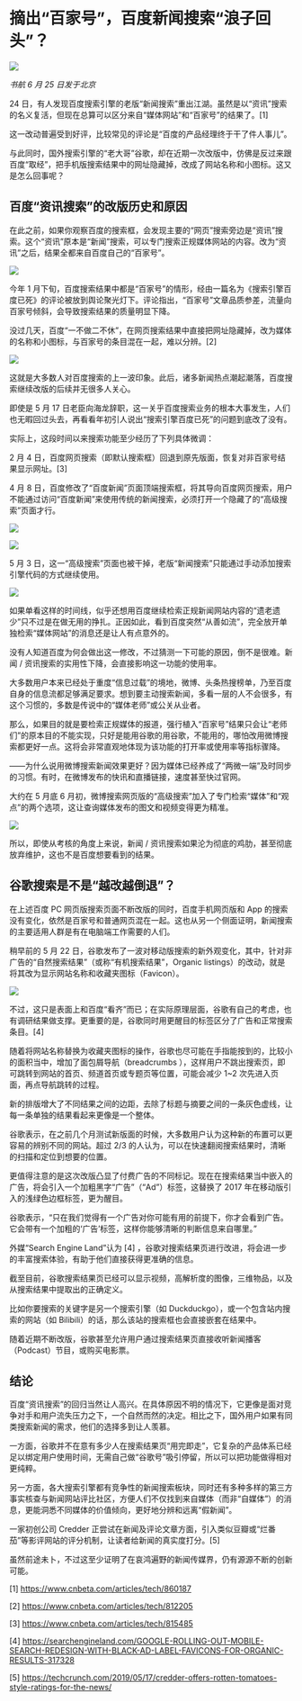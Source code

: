 # 摘出“百家号”，百度新闻搜索“浪子回头”？

![](http://ww1.sinaimg.cn/large/4b91f9d5ly1g4dphgsydxj20xe0hm45g.jpg)

*书航 6 月 25 日发于北京*

24 日，有人发现百度搜索引擎的老版“新闻搜索”重出江湖。虽然是以“资讯”搜索的名义复活，但现在总算可以区分来自“媒体网站”和“百家号”的结果了。[1]

这一改动普遍受到好评，比较常见的评论是“百度的产品经理终于干了件人事儿”。

与此同时，国外搜索引擎的“老大哥”谷歌，却在近期一次改版中，仿佛是反过来跟百度“取经”，把手机版搜索结果中的网址隐藏掉，改成了网站名称和小图标。这又是怎么回事呢？

## 百度“资讯搜索”的改版历史和原因

在此之前，如果你观察百度的搜索框，会发现主要的“网页”搜索旁边是“资讯”搜索。这个“资讯”原本是“新闻”搜索，可以专门搜索正规媒体网站的内容。改为“资讯”之后，结果全都来自百度自己的“百家号”。

![](http://ww1.sinaimg.cn/large/4b91f9d5ly1g4dojx2tofj20so057gnj.jpg)

今年 1 月下旬，百度搜索结果中都是“百家号”的情形，经由一篇名为《搜索引擎百度已死》的评论被放到舆论聚光灯下。评论指出，“百家号”文章品质参差，流量向百家号倾斜，会导致搜索结果的质量明显下降。

没过几天，百度“一不做二不休”，在网页搜索结果中直接把网址隐藏掉，改为媒体的名称和小图标，与百家号的条目混在一起，难以分辨。[2]

![](http://ww1.sinaimg.cn/large/4b91f9d5ly1g4dpi7hlpvj20jg0kgk7s.jpg)

这就是大多数人对百度搜索的上一波印象。此后，诸多新闻热点潮起潮落，百度搜索继续改版的后续并无很多人关心。

即使是 5 月 17 日老臣向海龙辞职，这一关乎百度搜索业务的根本大事发生，人们也无暇回过头去，再看看年初引人说出“搜索引擎百度已死”的问题到底改了没有。

实际上，这段时间以来搜索功能至少经历了下列具体微调：

2 月 4 日，百度网页搜索（即默认搜索框）回退到原先版面，恢复对非百家号结果显示网址。[3]

4 月 8 日，百度修改了“百度新闻”页面顶端搜索框，将其导向百度网页搜索，用户不能通过访问“百度新闻”来使用传统的新闻搜索，必须打开一个隐藏了的“高级搜索”页面才行。

![](http://ww1.sinaimg.cn/large/4b91f9d5ly1g4dokgu253j20in0a7whr.jpg)

![](http://ww1.sinaimg.cn/large/4b91f9d5gy1g4do2jsaklj20h90d53z2.jpg)

5 月 3 日，这一“高级搜索”页面也被干掉，老版“新闻搜索”只能通过手动添加搜索引擎代码的方式继续使用。

![](http://ww1.sinaimg.cn/large/4b91f9d5gy1g4do4i2tiej20hb0bfq3l.jpg)

如果单看这样的时间线，似乎还想用百度继续检索正规新闻网站内容的“遗老遗少”只不过是在做无用的挣扎。正因如此，看到百度突然“从善如流”，完全放开单独检索“媒体网站”的消息还是让人有点意外的。

没有人知道百度为何会做出这一修改，不过猜测一下可能的原因，倒不是很难。新闻 / 资讯搜索的实用性下降，会直接影响这一功能的使用率。

大多数用户本来已经处于重度“信息过载”的境地，微博、头条热搜榜单，乃至百度自身的信息流都足够满足要求。想到要主动搜索新闻，多看一层的人不会很多，有这个习惯的，多数是传说中的“媒体老师”或公关从业者。

那么，如果目的就是要检索正规媒体的报道，强行植入“百家号”结果只会让“老师们”的原本目的不能实现，只好是能用谷歌的用谷歌，不能用的，哪怕改用微博搜索都更好一点。这将会非常直观地体现为该功能的打开率或使用率等指标骤降。

——为什么说用微博搜索新闻效果更好？因为媒体已经养成了“两微一端”及时同步的习惯。有时，在微博发布的快讯和直播链接，速度甚至快过官网。

大约在 5 月底 6 月初，微博搜索网页版的“高级搜索”加入了专门检索“媒体”和“观点”的两个选项，这让查询媒体发布的图文和视频变得更为精准。

![](http://ww1.sinaimg.cn/large/4b91f9d5ly1g4doiozo77j21790p7456.jpg)

所以，即使从考核的角度上来说，新闻 / 资讯搜索如果沦为彻底的鸡肋，甚至彻底放弃维护，这也不是百度想要看到的结果。

## 谷歌搜索是不是“越改越倒退”？

在上述百度 PC 网页版搜索页面不断改版的同时，百度手机网页版和 App 的搜索没有变化，依然是百家号和普通网页混在一起。这也从另一个侧面证明，新闻搜索的主要适用人群是有在电脑端工作需要的人们。

稍早前的 5 月 22 日，谷歌发布了一波对移动版搜索的新外观变化，其中，针对非广告的“自然搜索结果”（或称“有机搜索结果”，Organic listings）的改动，就是将其改为显示网站名称和收藏夹图标（Favicon）。

![](http://ww1.sinaimg.cn/large/4b91f9d5ly1g4doxmqvhlj20lc0k8al7.jpg)

不过，这只是表面上和百度“看齐”而已；在实际原理层面，谷歌有自己的考虑，也有调研结果做支撑。更重要的是，谷歌同时用更醒目的标签区分了广告和正常搜索条目。[4]

随着将网站名称替换为收藏夹图标的操作，谷歌也尽可能在手指能按到的，比较小的面积当中，增加了面包屑导航（breadcrumbs ），这样用户不跳出搜索页，即可跳转到网站的首页、频道首页或专题页等位置，可能会减少 1~2 次先进入页面，再点导航跳转的过程。

新的排版增大了不同结果之间的边距，去除了标题与摘要之间的一条灰色虚线，让每一条单独的结果看起来更像是一个整体。

谷歌表示，在之前几个月测试新版面的时候，大多数用户认为这种新的布置可以更容易的辨别不同的网站。超过 2/3 的人认为，可以在快速翻阅搜索结果时，清晰的扫描和定位到想要的位置。

更值得注意的是这次改版凸显了付费广告的不同标记。现在在搜索结果当中嵌入的广告，将会引入一个加粗黑字“广告”（“Ad”）标签，这替换了 2017 年在移动版引入的浅绿色边框标签，更为醒目。 

谷歌表示，“只在我们觉得有一个广告对你可能有用的前提下，你才会看到广告。它会带有一个加粗的‘广告’标签，这样你能够清晰的判断信息来自哪里。”

外媒“Search Engine Land”认为 [4] ，谷歌对搜索结果页进行改进，将会进一步的丰富搜索体验，有助于他们直接获得更准确的信息。

截至目前，谷歌搜索结果页已经可以显示视频，高解析度的图像，三维物品，以及从搜索结果中提取出的正确定义。

比如你要搜索的关键字是另一个搜索引擎（如 Duckduckgo），或一个包含站内搜索的网站（如 Bilibili）的话，那么该站的搜索框也会直接嵌套在结果中。

随着近期不断改版，谷歌甚至允许用户通过搜索结果页直接收听新闻播客（Podcast）节目，或购买电影票。

## 结论

百度“资讯搜索”的回归当然让人高兴。在具体原因不明的情况下，它更像是面对竞争对手和用户流失压力之下，一个自然而然的决定。相比之下，国外用户如果有同类搜索新闻的需求，他们的选择多到让人羡慕。

一方面，谷歌并不在意有多少人在搜索结果页“用完即走”，它复杂的产品体系已经足以绑定用户使用时间，无需自己做“谷歌号”吸引停留，所以可以把功能做得相对更纯粹。

另一方面，各大搜索引擎都有竞争性的新闻搜索板块，同时还有多种多样的第三方事实核查与新闻网站评比社区，方便人们不仅找到来自媒体（而非“自媒体”）的消息，更能洞悉不同媒体的价值倾向，更好地分辨和远离“假新闻”。

一家初创公司 Credder 正尝试在新闻及评论文章方面，引入类似豆瓣或“烂番茄”等影评网站的评分机制，让读者给新闻的真实度打分。[5]

虽然前途未卜，不过这至少证明了在哀鸿遍野的新闻传媒界，仍有源源不断的创新可能。

[1] https://www.cnbeta.com/articles/tech/860187

[2] https://www.cnbeta.com/articles/tech/812205

[3] https://www.cnbeta.com/articles/tech/815485

[4] https://searchengineland.com/GOOGLE-ROLLING-OUT-MOBILE-SEARCH-REDESIGN-WITH-BLACK-AD-LABEL-FAVICONS-FOR-ORGANIC-RESULTS-317328

[5] https://techcrunch.com/2019/05/17/credder-offers-rotten-tomatoes-style-ratings-for-the-news/